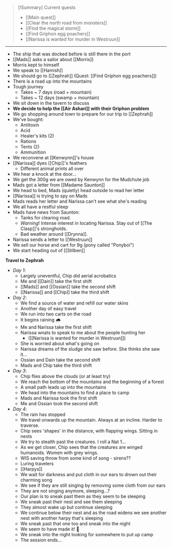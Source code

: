 > [!Summary] Current quests
> - [[Main quest]]
> - [[Clear the north road from monsters]]
> - [[Find the magical storm]]
> - [[Find Griphon egg poachers]]
> - [[Narissa is wanted for murder in Westruun]]

---
- The ship that was docked before is still there in the port
- [[Mads]] asks a sailor about [[Morris]]
- Morris kept to himself
- We speak to [[Hamish]]
- We should go to [[Zephrah]] (Quest: [[Find Griphon egg poachers]])
- There is a road up into the mountains
- Tough journey
	- Takes ~ 7 days (road + mountain)
	- Takes ~ 12 days (swamp + mountain)
- We sit down in the tavern to discuss
- **We decide to help the [[Air Ashari]] with their Griphon problem**
- We go shopping around town to prepare for our trip to [[Zephrah]]
- We've bought:
	- Antitoxin
	- Acid
	- Healer's kits (2)
	- Rations
	- Tents (2)
	- Ammunition
- We reconvene at [[Kenwynn]]'s house
- [[Narissa]] dyes [[Chip]]'s feathers
	- Different animal prints all over
- We hear a knock at the door...
- We get the 300g we are owed by Kenwynn for the Mudchute job
- Mads got a letter from [[Madame Saunton]]
- We head to bed, Mads (quietly) head outside to read her letter
- [[Narissa]] is trying to spy on Mads
- Mads reads her letter and Narissa can't see what she's reading
- We all have a restful sleep
- Mads have news from Saunton:
	- Tanks for clearing road.
	- _Warning_! Intense interest in locating Narissa. Stay out of [[The Clasp]]'s strongholds.
	- Bad weather around [[Drynna]].
- Narissa sends a letter to [[Westruun]]
- We sell our horse and cart for 9g (pony called "Ponyboi")
- We start heading out of [[Stilben]]

**Travel to Zephrah**
- *Day 1*:
	- Largely uneventful, Chip did aerial acrobatics
	- Me and [[Dain]] take the first shift
	- [[Mads]] and [[Ossian]] take the second shift
	- [[Narissa]] and [[Chip]] take the third shift
- *Day 2*:
	- We find a source of water and refill our water skins
	- Another day of easy travel
	- We run into two carts on the road
	- It begins raining 🌧
	- Me and Narissa take the first shift
	- Narissa wnats to speak to me about the people hunting her
		- ([[Narissa is wanted for murder in Westruun]])
	- She is worried about what's going on
	- Narissa dreams of the sludge she saw before. She thinks she saw it...
	- Ossian and Dain take the second shift
	- Mads and Chip take the third shift
- *Day 3*:
	- Chip flies above the clouds (or at least try)
	- We reach the bottom of the mountains and the beginning of a forest
	- A small path leads up into the mountains
	- We head into the mountains to find a place to camp
	- Mads and Narissa took the first shift
	- Me and Ossian took the second shift
- *Day 4*:
	- The rain has stopped
	- We travel onwards up the mountain. Always at an incline. Harder to traverse.
	- Chip sees 'shapes' in the distance, with flapping wings. Sitting in nests
	- We try to stealth past the creatures. I roll a Nat 1...
	- As we get closer, Chip sees that the creatures are winged humanoids. Women with grey wings.
	- WIS saving throw from some kind of song - sirens??
	- Luring travelers
	- [[Harpys]]
	- We wait for darkness and put cloth in our ears to drown out their charming song
	- We see if they are still singing by removing some cloth from our ears
	- They are not singing anymore, sleeping...?
	- Our plan is to sneak past them as they seem to be sleeping
	- We sneak past their nest and see them sleeping
	- They almost wake up but continue sleeping
	- We continue below their nest and as the road widens we see another nest with another harpy that's sleeping
	- We sneak past that one too and sneak into the night
	- We seem to have made it! 🎉
	- We sneak into the night looking for somewhere to put up camp
	- The session ends...